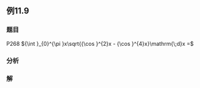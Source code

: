## 例11.9
### 题目
P268 ${\int }_{0}^{\pi }x\sqrt{{\cos }^{2}x - {\cos }^{4}x}\mathrm{\;d}x =$
### 分析

### 解